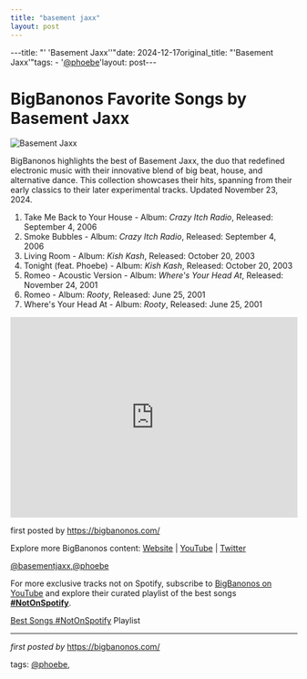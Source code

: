 ```yaml
---
title: "basement jaxx"
layout: post
---
```

---title: "' 'Basement Jaxx''"date: 2024-12-17original_title: "'Basement Jaxx'"tags:  - '[@phoebe](/tags/phoebe/)'layout: post---<h1>BigBanonos Favorite Songs by Basement Jaxx</h1><img src="https://i8.amplience.net/i/naras/basement-jaxx_MI0003765299-MN0000142249" alt="Basement Jaxx"> <p>BigBanonos highlights the best of Basement Jaxx, the duo that redefined electronic music with their innovative blend of big beat, house, and alternative dance. This collection showcases their hits, spanning from their early classics to their later experimental tracks. Updated November 23, 2024.</p> <ol> <li>Take Me Back to Your House - Album: <i>Crazy Itch Radio</i>, Released: September 4, 2006</li> <li>Smoke Bubbles - Album: <i>Crazy Itch Radio</i>, Released: September 4, 2006</li> <li>Living Room - Album: <i>Kish Kash</i>, Released: October 20, 2003</li> <li>Tonight (feat. Phoebe) - Album: <i>Kish Kash</i>, Released: October 20, 2003</li> <li>Romeo - Acoustic Version - Album: <i>Where's Your Head At</i>, Released: November 24, 2001</li> <li>Romeo - Album: <i>Rooty</i>, Released: June 25, 2001</li> <li>Where's Your Head At - Album: <i>Rooty</i>, Released: June 25, 2001</li></ol> <div> <iframe src="https://open.spotify.com/embed/playlist/3mWtMW8ZmLVBkA2Q3tKIYl?utm_source=generator" width="100%" height="352" frameborder="0" allowfullscreen="" allow="autoplay; clipboard-write; encrypted-media; fullscreen; picture-in-picture" loading="lazy"></iframe></div> <p>first posted by <a href="https://bigbanonos.com/" rel="noopener" target="_blank">https://bigbanonos.com/</a></p> <div> <p>Explore more BigBanonos content: <a href="https://bigbanonos.com/">Website</a> | <a href="https://www.youtube.com/[@BigBanonos](/tags/BigBanonos/)">YouTube</a> | <a href="https://x.com/bigbanonos">Twitter</a></p></div> <!-- Tags --><p>[@basementjaxx](/tags/basementjaxx/),[@phoebe](/tags/phoebe/)</p><!--Subscribe and Playlist Links--><div>    <p>For more exclusive tracks not on Spotify, subscribe to <a href="https://www.youtube.com/[@BigBanonos](/tags/BigBanonos/)" target="_blank">BigBanonos on YouTube</a> and explore their curated playlist of the best songs <strong>[#NotOnSpotify](/tags/NotOnSpotify/)</strong>.</p>    <p><a href="https://www.youtube.com/playlist?list=PLtuNtuTatqI0kFahUCbtbfenC_ET5O_tr" target="_blank">Best Songs [#NotOnSpotify](/tags/NotOnSpotify/) Playlist<br /></a></p></div><hr /><p><em>first posted by</em> <a href="https://bigbanonos.com/" rel="noopener" target="_new">https://bigbanonos.com/</a></p><p>tags: [@phoebe](/tags/phoebe/),</p>